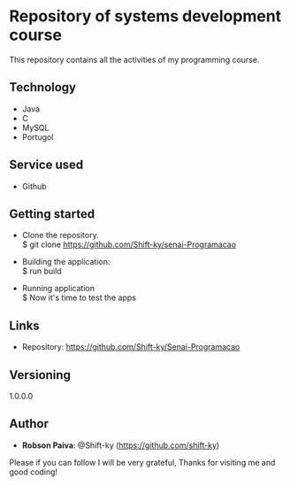 # Repository of systems development course
This repository contains all the activities of my programming course.
## Technology
* Java 
* C
* MySQL
* Portugol

## Service used
* Github

## Getting started
* Clone the repository. <br>
$ git clone https://github.com/Shift-ky/senai-Programacao
* Building the application: <br>
$ run build

* Running application <br>
$ Now it's time to test the apps

## Links

* Repository: https://github.com/Shift-ky/Senai-Programacao

## Versioning
1.0.0.0

## Author
* <Strong>Robson Paiva</strong>: @Shift-ky (https://github.com/shift-ky)


Please if you can follow I will be very grateful, Thanks for visiting me and good coding!
